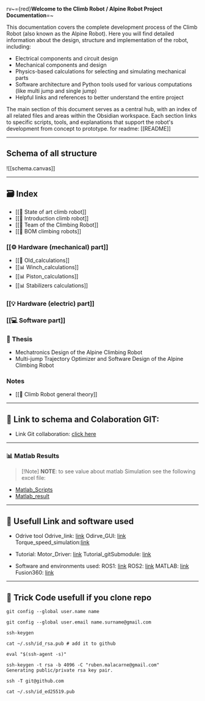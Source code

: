 rv~={red}**Welcome to the Climb Robot / Alpine Robot Project Documentation**=~

This documentation covers the complete development process of the Climb Robot (also known as the Alpine Robot). Here you will find detailed information about the design, structure and implementation of the robot, including:

- Electrical components and circuit design
- Mechanical components and design 
- Physics-based calculations for selecting and simulating mechanical parts
- Software architecture and Python tools used for various computations (like multi jump and single jump)
- Helpful links and references to better understand the entire project

The main section of this document serves as a central hub, with an index of all related files and areas within the Obsidian workspace. Each section links to specific scripts, tools, and explanations that support the robot's development from concept to prototype.
for readme: [[README]]

---
## Schema of all structure
![[schema.canvas]]

---
## 🗃️ Index 
- [[🧾 State of art climb robot]]
- [[🧾 Introduction climb robot]]
- [[🤝 Team of the Climbing Robot]]
- [[🧾 BOM climbing robots]]
### [[⚙️ Hardware (mechanical) part]]
- [[🧮 Old_calculations]]
- [[📊 Winch_calculations]]
- [[📊 Piston_calculations]]
- [[📊 Stabilizers calculations]]
### [[💡 Hardware (electric) part]]

### [[💻 Software part]] 

### 📝 Thesis
- Mechatronics Design of the Alpine Climbing Robot
- Multi-jump Trajectory Optimizer and Software Design of the Alpine Climbing Robot 

### Notes
 - [[🧾 Climb Robot general theory]]
---
## 🔗 Link to schema and Colaboration GIT:

- Link Git collaboration:  [click here](https://github.com/MalaHard-RoboTech)
---

### 📊 Matlab Results
  
>[!Note] **NOTE**: to see value about matlab Simulation see the following excel file: 
  
  - [Matlab_Scripts](https://github.com/MalaHard-RoboTech/Matlab_Scirpts)
 - [Matlab_result](Misure_Matlab.xlsx)
---
## 🔗 Usefull Link and software used

- Odrive tool
Odrive_link: [link](https://odriverobotics.com/)
Odirve_GUI: [link](https://gui.odriverobotics.com/)
Torque_speed_simulation:[link](https://www.desmos.com/calculator/1bw85mchnu)

- Tutorial:
Motor_Driver: [link](https://www.youtube.com/watch?v=9UxTPxgvOAA)
Tutorial_gitSubmodule: [link](https://youtu.be/wTGIDDg0tK8?si=bb5k6O9tb5w0m2Zo)

- Software and environments used: 
ROS1: [link](https://docs.ros.org/)
ROS2: [link](https://docs.ros.org/en/jazzy/index.html)
MATLAB: [link](https://it.mathworks.com/?s_tid=user_nav_logo)
Fusion360: [link](https://www.autodesk.com/it/products/fusion-360/overview)


--- 
## 🧾 Trick Code usefull if you clone repo

```
git config --global user.name name

git config --global user.email name.surname@gmail.com

ssh-keygen

cat ~/.ssh/id_rsa.pub # add it to github

eval "$(ssh-agent -s)"

ssh-keygen -t rsa -b 4096 -C "ruben.malacarne@gmail.com"
Generating public/private rsa key pair.

ssh -T git@github.com

cat ~/.ssh/id_ed25519.pub
```